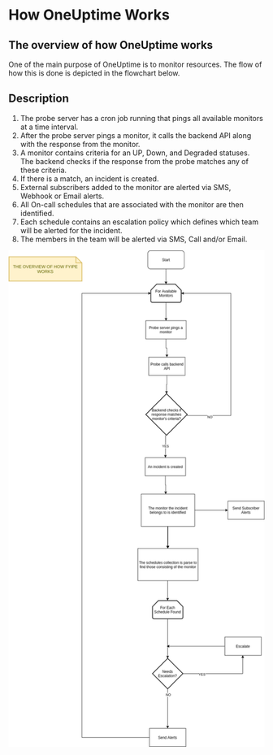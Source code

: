 # How OneUptime Works

## The overview of how OneUptime works

One of the main purpose of OneUptime is to monitor resources. The flow of how this is done is depicted in the flowchart below.

## Description

1. The probe server has a cron job running that pings all available monitors at a time interval.
2. After the probe server pings a monitor, it calls the backend API along with the response from the monitor.
3. A monitor contains criteria for an UP, Down, and Degraded statuses. The backend checks if the response from the probe matches any of these criteria.
4. If there is a match, an incident is created.
5. External subscribers added to the monitor are alerted via SMS, Webhook or Email alerts.
6. All On-call schedules that are associated with the monitor are then identified.
7. Each schedule contains an escalation policy which defines which team will be alerted for the incident.
8. The members in the team will be alerted via SMS, Call and/or Email.

![](./how-oneuptime-works-flowchart.png)
